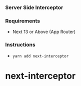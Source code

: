 ### Server Side Interceptor

### Requirements

- Next 13 or Above (App Router)

### Instructions

- `yarn add next-interceptor`

# next-interceptor
